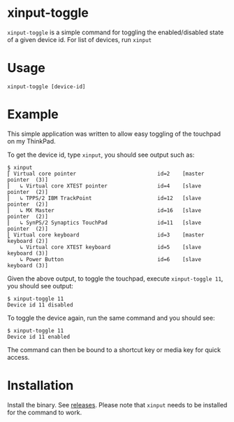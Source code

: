 # xinput-toggle

`xinput-toggle` is a simple command for toggling the enabled/disabled state
of a given device id. For list of devices, run `xinput`

# Usage

`xinput-toggle [device-id]`

# Example

This simple application was written to allow easy toggling of the touchpad on my
ThinkPad.

To get the device id, type `xinput`, you should see output such as:

```
$ xinput
⎡ Virtual core pointer                          id=2    [master pointer  (3)]
⎜   ↳ Virtual core XTEST pointer                id=4    [slave  pointer  (2)]
⎜   ↳ TPPS/2 IBM TrackPoint                     id=12   [slave  pointer  (2)]
⎜   ↳ MX Master                                 id=16   [slave  pointer  (2)]
⎜   ↳ SynPS/2 Synaptics TouchPad                id=11   [slave  pointer  (2)]
⎣ Virtual core keyboard                         id=3    [master keyboard (2)]
    ↳ Virtual core XTEST keyboard               id=5    [slave  keyboard (3)]
    ↳ Power Button                              id=6    [slave  keyboard (3)]
```

Given the above output, to toggle the touchpad, execute `xinput-toggle 11`, you
should see output:

```
$ xinput-toggle 11
Device id 11 disabled
```

To toggle the device again, run the same command and you should see:

```
$ xinput-toggle 11
Device id 11 enabled
```

The command can then be bound to a shortcut key or media key for quick access.

# Installation

Install the binary. See [releases][rels]. Please note that `xinput` needs to be
installed for the command to work.

[rels]: https://github.com/paulchiu/xinput-toggle/releases
